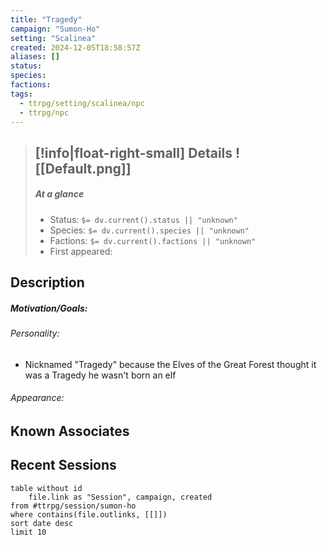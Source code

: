 ```yaml
---
title: "Tragedy"
campaign: "Sumon-Ho"
setting: "Scalinea"
created: 2024-12-05T18:58:57Z
aliases: []
status: 
species: 
factions:
tags:
  - ttrpg/setting/scalinea/npc
  - ttrpg/npc
---
```


>[!info|float-right-small] Details
> ![[Default.png]]
> ---
> 
> ##### At a glance
> 
> - Status: `$= dv.current().status || "unknown"`
> - Species: `$= dv.current().species || "unknown"`
> - Factions: `$= dv.current().factions || "unknown"`
> - First appeared:
> 
## Description

##### Motivation/Goals:


###### Personality:  

- Nicknamed "Tragedy" because the Elves of the Great Forest thought it was a Tragedy he wasn't born an elf

###### Appearance:  


## Known Associates



## Recent Sessions

```dataview
table without id
    file.link as "Session", campaign, created
from #ttrpg/session/sumon-ho
where contains(file.outlinks, [[]])
sort date desc
limit 10
```
